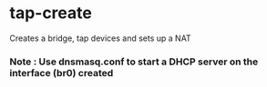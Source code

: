 # tap-create
Creates a bridge, tap devices and sets up a NAT

### Note : Use dnsmasq.conf to start a DHCP server on the interface (br0) created
